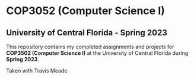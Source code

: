 # COP3052 (Computer Science I)

## University of Central Florida - Spring 2023

This repository contains my completed assignments and projects for **COP3502 (Computer Science I)** at the University of Central Florida during **Spring 2023**.

Taken with Travis Meade
